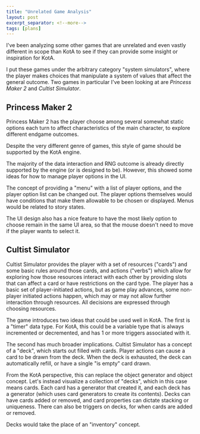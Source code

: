 ```yaml
---
title: "Unrelated Game Analysis"
layout: post
excerpt_separator: <!--more-->
tags: [plans]
---
```


I've been analyzing some other games that are unrelated and even vastly different in scope than KotA to see if they can provide some insight or inspiration for KotA.

I put these games under the arbitrary category "system simulators", where the player makes choices that manipulate a system of values that affect the general outcome.  Two games in particular I've been looking at are *Princess Maker 2* and *Cultist Simulator*.

<!--more-->

## Princess Maker 2

Princess Maker 2 has the player choose among several somewhat static options each turn to affect characteristics of the main character, to explore different endgame outcomes.

Despite the very different genre of games, this style of game should be supported by the KotA engine.

The majority of the data interaction and RNG outcome is already directly supported by the engine (or is designed to be).  However, this showed some ideas for how to manage player options in the UI.

The concept of providing a "menu" with a list of player options, and the player option list can be changed out.  The player options themselves would have conditions that make them allowable to be chosen or displayed.  Menus would be related to story states.

The UI design also has a nice feature to have the most likely option to choose remain in the same UI area, so that the mouse doesn't need to move if the player wants to select it.


## Cultist Simulator

Cultist Simulator provides the player with a set of resources ("cards") and some basic rules around those cards, and actions ("verbs") which allow for exploring how those resources interact with each other by providing slots that can affect a card or have restrictions on the card type.  The player has a basic set of player-initiated actions, but as game play advances, some non-player initiated actions happen, which may or may not allow further interaction through resources.  All decisions are expressed through choosing resources.

The game introduces two ideas that could be used well in KotA.  The first is a "timer" data type.  For KotA, this could be a variable type that is always incremented or decremented, and has 1 or more triggers associated with it.

The second has much broader implications.  Cultist Simulator has a concept of a "deck", which starts out filled with cards.  Player actions can cause a card to be drawn from the deck.  When the deck is exhausted, the deck can automatically refill, or have a single "is empty" card drawn.

From the KotA perspective, this can replace the object generator and object concept.  Let's instead visualize a collection of "decks", which in this case means cards.  Each card has a generator that created it, and each deck has a generator (which uses card generators to create its contents).  Decks can have cards added or removed, and card properties can dictate stacking or uniqueness.  There can also be triggers on decks, for when cards are added or removed.

Decks would take the place of an "inventory" concept.
